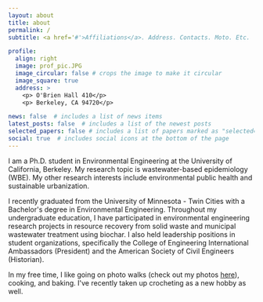 ```yaml
---
layout: about
title: about
permalink: /
subtitle: <a href='#'>Affiliations</a>. Address. Contacts. Moto. Etc.

profile:
  align: right
  image: prof_pic.JPG
  image_circular: false # crops the image to make it circular
  image_square: true
  address: >
    <p> O'Brien Hall 410</p>
    <p> Berkeley, CA 94720</p>

news: false  # includes a list of news items
latest_posts: false  # includes a list of the newest posts
selected_papers: false # includes a list of papers marked as "selected={true}"
social: true  # includes social icons at the bottom of the page
---
```


I am a Ph.D. student in Environmental Engineering at the University of California, Berkeley. My research topic is wastewater-based epidemiology (WBE). My other research interests include environmental public health and sustainable urbanization. 

I recently graduated from the University of Minnesota - Twin Cities with a Bachelor's degree in Environmental Engineering. Throughout my undergraduate education, I have participated in environmental engineering research projects in resource recovery from solid waste and municipal wastewater treatment using biochar. I also held leadership positions in student organizations, specifically the College of Engineering International Ambassadors (President) and the American Society of Civil Engineers (Historian).

In my free time, I like going on photo walks (check out my photos [here](https://alliengma.wordpress.com/)), cooking, and baking. I've recently taken up crocheting as a new hobby as well.
